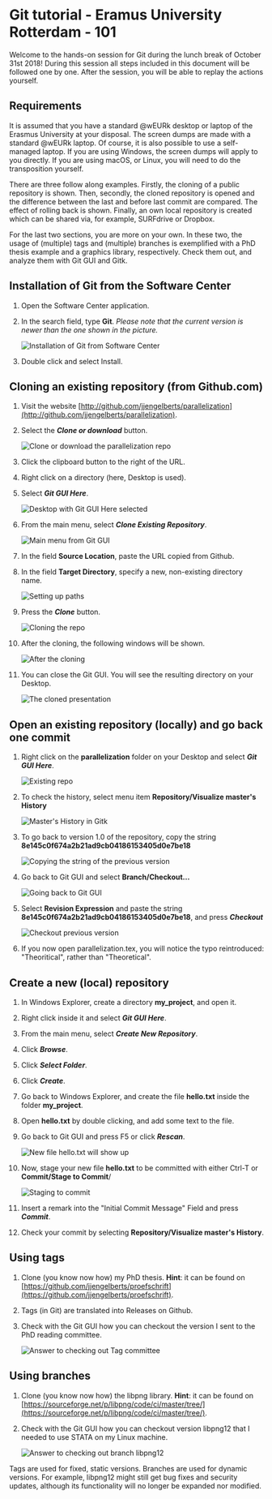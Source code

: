 # Git tutorial - Eramus University Rotterdam - 101

Welcome to the hands-on session for Git during the lunch break of October 31st 2018! During this session all steps included in this document will be followed one by one. After the session, you will be able to replay the actions yourself.

## Requirements

It is assumed that you have a standard @wEURk desktop or laptop of the Erasmus University at your disposal. The screen dumps are made with a standard @wEURk laptop. Of course, it is also possible to use a self-managed laptop. If you are using Windows, the screen dumps will apply to you directly. If you are using macOS, or Linux, you will need to do the transposition yourself.

There are three follow along examples. Firstly, the cloning of a public repository is shown. Then, secondly, the cloned repository is opened and the difference between the last and before last commit are compared. The effect of rolling back is shown. Finally, an own local repository is created which can be shared via, for example, SURFdrive or Dropbox.

For the last two sections, you are more on your own. In these two, the usage of (multiple) tags and (multiple) branches is exemplified with a PhD thesis example and a graphics library, respectively. Check them out, and analyze them with Git GUI and Gitk.

## Installation of Git from the Software Center

1. Open the Software Center application.
2. In the search field, type **Git**. *Please note that the current version is newer than the one shown in the picture.*

   ![Installation of Git from Software Center](pictures/software_center.png)

3. Double click and select Install.

## Cloning an existing repository (from Github.com)

1. Visit the website [http://github.com/jjengelberts/parallelization](http://github.com/jjengelberts/parallelization).
2. Select the ***Clone or download*** button.

   ![Clone or download the parallelization repo](pictures/github1.png)

3. Click the clipboard button to the right of the URL.
4. Right click on a directory (here, Desktop is used).
5. Select ***Git GUI Here***.

   ![Desktop with Git GUI Here selected](pictures/desktop1.png)

6. From the main menu, select ***Clone Existing Repository***.

   ![Main menu from Git GUI](pictures/gitgui1.png)

7. In the field **Source Location**, paste the URL copied from Github.
8. In the field **Target Directory**, specify a new, non-existing directory name.

   ![Setting up paths](pictures/gitgui2.png)

9. Press the ***Clone*** button.

   ![Cloning the repo](pictures/gitgui3.png)

10. After the cloning, the following windows will be shown.

    ![After the cloning](pictures/gitgui4.png)

11. You can close the Git GUI. You will see the resulting directory on your Desktop.

    ![The cloned presentation](pictures/desktop2.png)

## Open an existing repository (locally) and go back one commit

1. Right click on the **parallelization** folder on your Desktop and select ***Git GUI Here***.

   ![Existing repo](pictures/gitgui4.png)

2. To check the history, select menu item **Repository/Visualize master's History**

   ![Master's History in Gitk](pictures/gitk1.png)

3. To go back to version 1.0 of the repository, copy the string **8e145c0f674a2b21ad9cb04186153405d0e7be18**

   ![Copying the string of the previous version](pictures/gitk2.png)

4. Go back to Git GUI and select **Branch/Checkout...**

   ![Going back to Git GUI](pictures/gitgui4.png)

5. Select **Revision Expression** and paste the string **8e145c0f674a2b21ad9cb04186153405d0e7be18**, and press ***Checkout***

   ![Checkout previous version](pictures/gitgui5.png)

6. If you now open parallelization.tex, you will notice the typo reintroduced: "Theoritical", rather than "Theoretical".

## Create a new (local) repository

1. In Windows Explorer, create a directory **my_project**, and open it.

2. Right click inside it and select ***Git GUI Here***.

3. From the main menu, select ***Create New Repository***.

4. Click ***Browse***.

5. Click ***Select Folder***.

6. Click ***Create***.

7. Go back to Windows Explorer, and create the file **hello.txt** inside the folder **my_project**.

8. Open **hello.txt** by double clicking, and add some text to the file.

9. Go back to Git GUI and press F5 or click ***Rescan***.

   ![New file hello.txt will show up](pictures/gitgui6.png)

10. Now, stage your new file **hello.txt** to be committed with either Ctrl-T or **Commit/Stage to Commit**/

    ![Staging to commit](pictures/gitgui7.png)

11. Insert a remark into the "Initial Commit Message" Field and press ***Commit***.

12. Check your commit by selecting **Repository/Visualize master's History**.

## Using tags

1. Clone (you know now how) my PhD thesis. **Hint**: it can be found on [https://github.com/jjengelberts/proefschrift](https://github.com/jjengelberts/proefschrift).

2. Tags (in Git) are translated into Releases on Github.

3. Check with the Git GUI how you can checkout the version I sent to the PhD reading committee.

   ![Answer to checking out Tag committee](pictures/gitgui9.png)

## Using branches

1. Clone (you know now how) the libpng library. **Hint**: it can be found on [https://sourceforge.net/p/libpng/code/ci/master/tree/](https://sourceforge.net/p/libpng/code/ci/master/tree/).

2. Check with the Git GUI how you can checkout version libpng12 that I needed to use STATA on my Linux machine.

   ![Answer to checking out branch libpng12](pictures/gitgui10.png)

Tags are used for fixed, static versions. Branches are used for dynamic versions. For example, libpng12 might still get bug fixes and security updates, although its functionality will no longer be expanded nor modified.
